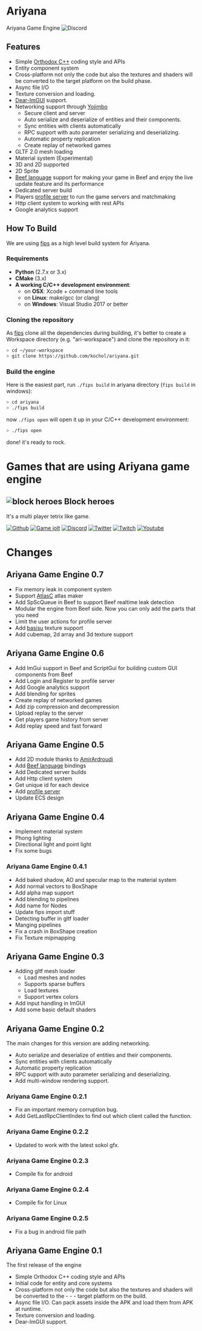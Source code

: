 # Ariyana

Ariyana Game Engine
![Discord](https://img.shields.io/discord/735697158099173399?color=%236C7FC9&label=%20&logo=discord&logoColor=%23ffffff)

## Features

- Simple [Orthodox C++](https://gist.github.com/bkaradzic/2e39896bc7d8c34e042b) coding style and APIs
- Entity component system
- Cross-platform not only the code but also the textures and shaders will be converted to the target platform on the build phase.
- Async file I/O
- Texture conversion and loading.
- [Dear-ImGUI](https://github.com/ocornut/imgui) support.
- Networking support through [Yojimbo](https://github.com/networkprotocol/yojimbo)
  - Secure client and server
  - Auto serialize and deserialize of entities and their components.
  - Sync entities with clients automatically
  - RPC support with auto parameter serializing and deserializing.
  - Automatic property replication
  - Create replay of networked games
- GLTF 2.0 mesh loading
- Material system (Experimental)
- 3D and 2D supported
- 2D Sprite
- [Beef language](https://www.beeflang.org/) support for making your game in Beef and enjoy the live update feature and its performance
- Dedicated server build
- Players [profile server](https://github.com/kochol/AriyanaProfileServer) to run the game servers and matchmaking
- Http client system to working with rest APIs
- Google analytics support

## How To Build

We are using [fips](https://github.com/floooh/fips) as a high level build system for Ariyana.

### Requirements

- **Python** (2.7.x or 3.x)
- **CMake** (3.x)
- **A working C/C++ development environment**:
    - on **OSX**: Xcode + command line tools
    - on **Linux**: make/gcc (or clang)
    - on **Windows**: Visual Studio 2017 or better

### Cloning the repository

As [fips](https://github.com/floooh/fips) clone all the dependencies during building, 
it's better to create a Workspace directory (e.g. "ari-workspace") and clone the repository in it:

```bash
> cd ~/your-workspace
> git clone https://github.com/kochol/ariyana.git
```

### Build the engine

Here is the easiest part, run ```./fips build``` in ariyana directory (```fips build``` in windows):

```bash
> cd ariyana   
> ./fips build
```

now ```./fips open``` will open it up in your C/C++ development environment:

```bash   
> ./fips open
```

done! it's ready to rock.

# Games that are using Ariyana game engine

## ![block heroes](https://github.com/kochol/ariyana/raw/master/docs/images/logo2.jpg) Block heroes

It's a multi player tetrix like game.

[![Github](https://cdn3.iconfinder.com/data/icons/social-media-2169/24/social_media_social_media_logo_github_2-64.png)](https://github.com/kochol/blockheroes)
[![Game jolt](https://upload.wikimedia.org/wikipedia/en/thumb/c/c4/Game-jolt-logo.svg/200px-Game-jolt-logo.svg.png)](https://gamejolt.com/games/blockheroes/515039)
[![Discord](https://img.icons8.com/fluent/1x/discord-logo.png)](https://discord.gg/RmKWW45)
[![Twitter](https://cdn2.iconfinder.com/data/icons/social-media-2285/512/1_Twitter_colored_svg-64.png)](https://twitter.com/BlockHeroes)
[![Twitch](https://cdn2.iconfinder.com/data/icons/social-media-2285/512/1_Twitch_colored_svg-64.png)](https://www.twitch.tv/blockheroes)
[![Youtube](https://cdn2.iconfinder.com/data/icons/social-icon-3/512/social_style_3_youtube-64.png)](https://www.youtube.com/channel/UClMLFY20jWjCuZhvrhqLWew)

# Changes

## Ariyana Game Engine 0.7

- Fix memory leak in component system
- Support [AtlasC](https://github.com/septag/atlasc) atlas maker
- Add SpScQueue in Beef to support Beef realtime leak detection
- Modular the engine from Beef side. Now you can only add the parts that you need
- Limit the user actions for profile server
- Add [basisu](https://github.com/BinomialLLC/basis_universal) texture support
- Add cubemap, 2d array and 3d texture support

## Ariyana Game Engine 0.6

- Add ImGui support in Beef and ScriptGui for building custom GUI components from Beef
- Add Login and Register to profile server
- Add Google analytics support
- Add blending for sprites
- Create replay of networked games
- Add zip compression and decompression
- Upload replay to the server
- Get players game history from server
- Add replay speed and fast forward

## Ariyana Game Engine 0.5

- Add 2D module thanks to [AmirArdroudi](https://github.com/AmirArdroudi)
- Add [Beef language](https://www.beeflang.org/)  bindings
- Add Dedicated server builds
- Add Http client system
- Get unique id for each device
- Add [profile server](https://github.com/kochol/AriyanaProfileServer)
- Update ECS design 

## Ariyana Game Engine 0.4

- Implement material system
- Phong lighting
- Directional light and point light
- Fix some bugs

### Ariyana Game Engine 0.4.1

- Add baked shadow, AO and specular map to the material system
- Add normal vectors to BoxShape
- Add alpha map support
- Add blending to pipelines
- Add name for Nodes
- Update fips import stuff
- Detecting buffer in gltf loader
- Manging pipelines
- Fix a crash in BoxShape creation
- Fix Texture mipmapping

## Ariyana Game Engine 0.3

- Adding gltf mesh loader
  - Load meshes and nodes
  - Supports sparse buffers
  - Load textures
  - Support vertex colors
- Add input handling in ImGUI
- Add some basic default shaders

## Ariyana Game Engine 0.2

The main changes for this version are adding networking.

- Auto serialize and deserialize of entities and their components.
- Sync entities with clients automatically
- Automatic property replication
- RPC support with auto parameter serializing and deserializing.
- Add multi-window rendering support.

### Ariyana Game Engine 0.2.1

- Fix an important memory corruption bug.
- Add GetLastRpcClientIndex to find out which client called the function.

### Ariyana Game Engine 0.2.2

- Updated to work with the latest sokol gfx.

### Ariyana Game Engine 0.2.3

- Compile fix for android

### Ariyana Game Engine 0.2.4

- Compile fix for Linux

### Ariyana Game Engine 0.2.5

- Fix a bug in android file path

## Ariyana Game Engine 0.1

The first release of the engine

- Simple Orthodox C++ coding style and APIs
- Initial code for entity and core systems
- Cross-platform not only the code but also the textures and shaders will be converted to the - - - target platform on the build.
- Async file I/O. Can pack assets inside the APK and load them from APK at runtime.
- Texture conversion and loading.
- Dear-ImGUI support.
